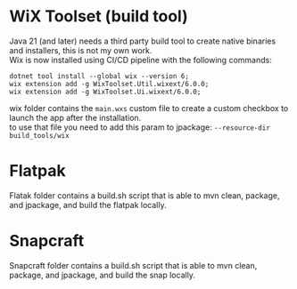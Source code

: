 # WiX Toolset (build tool)

Java 21 (and later) needs a third party build tool to create native binaries and installers, this is not my own work.  
Wix is now installed using CI/CD pipeline with the following commands:

```
dotnet tool install --global wix --version 6;
wix extension add -g WixToolset.Util.wixext/6.0.0;
wix extension add -g WixToolset.Ui.wixext/6.0.0;
```

wix folder contains the `main.wxs` custom file to create a custom checkbox to launch the app after the installation.  
to use that file you need to add this param to jpackage: `--resource-dir build_tools/wix`

# Flatpak

Flatak folder contains a build.sh script that is able to mvn clean, package, and jpackage, and build the flatpak
locally.

# Snapcraft

Snapcraft folder contains a build.sh script that is able to mvn clean, package, and jpackage, and build the snap
locally.

